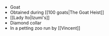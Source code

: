 - Goat
- Obtained during [[100 goats|The Goat Heist]]
- [[Lady Ito|Izumi's]]
- Diamond collar
- In a petting zoo run by [[Vincent]]